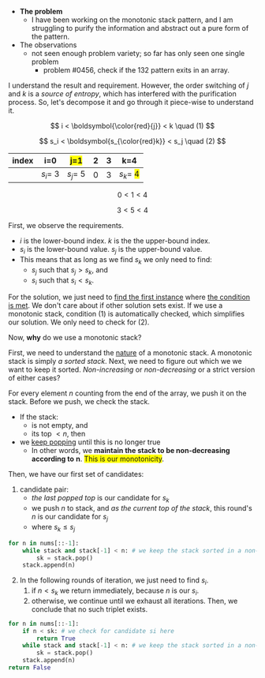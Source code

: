 - **The problem**
	- I have been working on the monotonic stack pattern, and I am struggling to purify the information and abstract out a pure form of the pattern.
 - The observations
	 - not seen enough problem variety; so far has only seen one single problem
		 - problem \#0456, check if the 132 pattern exits in an array.

I understand the result and requirement. However, the order switching of $j$ and $k$ is a *source of entropy*, which has interfered with the purification process. So, let's decompose it and go through it piece-wise to understand it.

$$
i < \boldsymbol{\color{red}{j}} < k \quad (1)
$$

$$
s_i < \boldsymbol{s_{\color{red}k}} < s_j \quad (2)
$$

| index   | i=0   | <span style='background-color:yellow'>j=1</span>   | 2   | 3   | k=4   |
| --- | --- | --- | --- | --- | --- |
|     | $s_i=$ 3   | $s_j=$ 5   | 0   | 3   | $s_k=$ <span style='background-color:yellow'>4</span>   |

$$
0 < 1< 4
$$

$$
3 < 5 < 4
$$

First, we observe the requirements.

- $i$ is the lower-bound index. $k$ is the the upper-bound index.
- $s_i$ is the lower-bound value. $s_j$ is the upper-bound value.
- This means that as long as we find $s_k$ we only need to find:
	- $s_j$ such that $s_j > s_k$, and
	- $s_i$ such that $s_i < s_k$.

For the solution, we just need to <u>find the first instance</u> where <u>the condition is met</u>. We don't care about if other solution sets exist. If we use a monotonic stack, condition (1) is automatically checked, which simplifies our solution. We only need to check for (2).

Now, **why** do we use a monotonic stack?

First, we need to understand the <u>nature</u> of a monotonic stack. A monotonic stack is simply *a sorted stack*. Next, we need to figure out which we we want to keep it sorted. *Non-increasing* or *non-decreasing* or a strict version of either cases?

For every element $n$ counting from the end of the array, we push it on the stack. Before we push, we check the stack.

- If the stack:
	- is not empty, and
	- its top $< n$, then
- we <u>keep popping</u> until this is no longer true
	- In other words, we **maintain the stack to be non-decreasing according to** $\textbf{n}$. <span style='background-color:yellow'>This is our monotonicity</span>.
 
Then, we have our first set of candidates:

1. candidate pair:
	- *the last popped top* is our candidate for $s_k$
	- we push $n$ to stack, and *as the current top of the stack*, this round's $n$ is our candidate for $s_j$
	- where $s_k \leq s_j$
```python
for n in nums[::-1]:
	while stack and stack[-1] < n: # we keep the stack sorted in a non-increasing manner
		sk = stack.pop()
	stack.append(n)
```

2. In the following rounds of iteration, we just need to find $s_i$.
	1. if $n < s_k$ we return immediately, because $n$ is our $s_i$.
	2. otherwise, we continue until we exhaust all iterations. Then, we conclude that no such triplet exists.
```python
for n in nums[::-1]:
	if n < sk: # we check for candidate si here
		return True
	while stack and stack[-1] < n: # we keep the stack sorted in a non-increasing manner
		sk = stack.pop()
	stack.append(n)
return False
```

